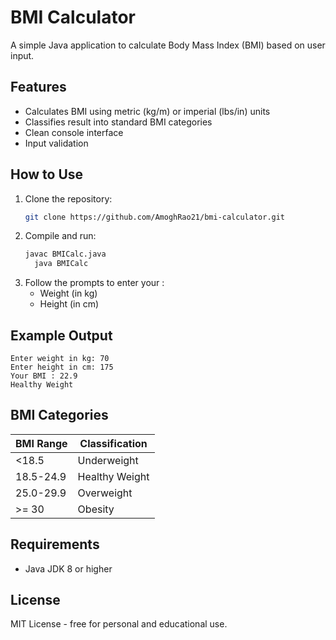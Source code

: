 # BMI Calculator

A simple Java application to calculate Body Mass Index (BMI) based on user input.

## Features

- Calculates BMI using metric (kg/m) or imperial (lbs/in) units
- Classifies result into standard BMI categories
- Clean console interface
- Input validation

## How to Use

1. Clone the repository:
   ```bash
   git clone https://github.com/AmoghRao21/bmi-calculator.git
   ```
2. Compile and run:
   ```bash
   javac BMICalc.java
     java BMICalc
   ```
3. Follow the prompts to enter your :
   * Weight (in kg)
   * Height (in cm)

## Example Output
   
   ```plaintext
   Enter weight in kg: 70
   Enter height in cm: 175
   Your BMI : 22.9
   Healthy Weight
   ```

## BMI Categories

| BMI Range | Classification |
| -------- | -------- |
| <18.5 | Underweight |
| 18.5-24.9 | Healthy Weight |
| 25.0-29.9 | Overweight|
| >= 30 | Obesity|

## Requirements 

* Java JDK 8 or higher

## License 

MIT License - free for personal and educational use.
     